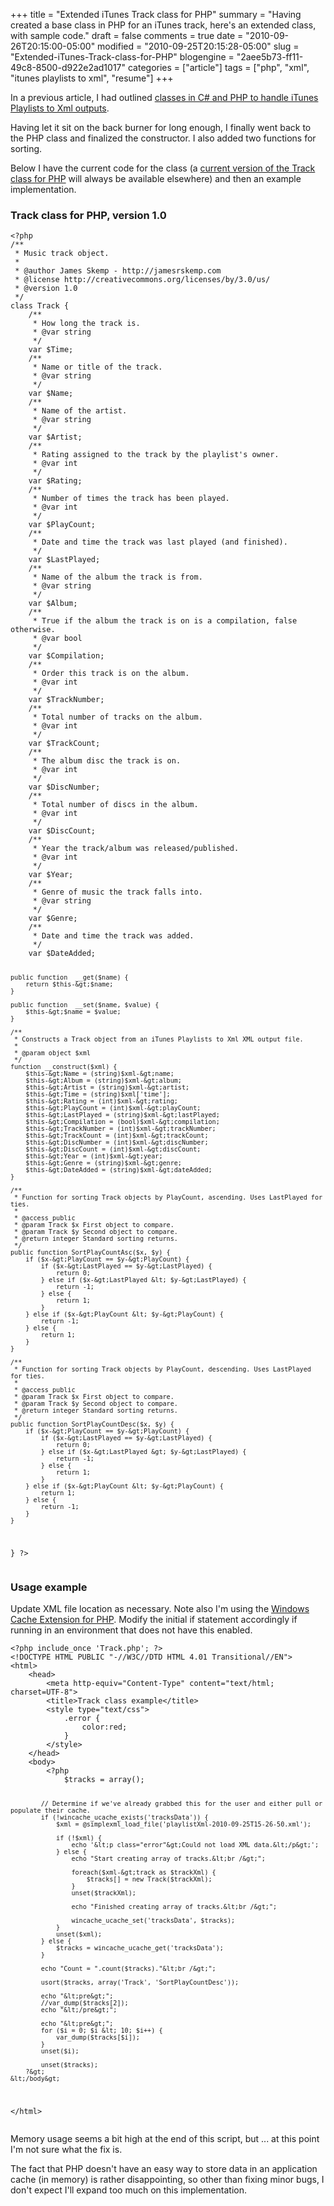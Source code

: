 +++
title = "Extended iTunes Track class for PHP"
summary = "Having created a base class in PHP for an iTunes track, here's an extended class, with sample code."
draft = false
comments = true
date = "2010-09-26T20:15:00-05:00"
modified = "2010-09-25T20:15:28-05:00"
slug = "Extended-iTunes-Track-class-for-PHP"
blogengine = "2aee5b73-ff11-49c8-8500-d922e2ad1017"
categories = ["article"]
tags = ["php", "xml", "itunes playlists to xml", "resume"]
+++

<p>In a previous article, I had outlined&nbsp;<a href="http://strivinglife.com/words/post/iTunes-Track-class-in-C-sharp-and-PHP.aspx">classes in C# and PHP to handle&nbsp;iTunes Playlists to Xml outputs</a>.</p>
<p>Having let it sit on the back burner for long enough, I finally went back to the PHP class and finalized the constructor. I also added two functions for sorting.</p>
<p>Below I have the current code for the class (a <a rel="external download" href="http://media.jamesrskemp.com/articles/Track.php.txt">current version of the Track class for PHP</a> will always be available elsewhere) and then an example implementation.</p>
<h3>Track class for PHP, version 1.0</h3>
<pre class="code"><code class="php">&lt;?php
/**
 * Music track object.
 *
 * @author James Skemp - http://jamesrskemp.com
 * @license http://creativecommons.org/licenses/by/3.0/us/
 * @version 1.0
 */
class Track {
	/**
	 * How long the track is.
	 * @var string
	 */
	var $Time;
	/**
	 * Name or title of the track.
	 * @var string
	 */
	var $Name;
	/**
	 * Name of the artist.
	 * @var string
	 */
	var $Artist;
	/**
	 * Rating assigned to the track by the playlist's owner.
	 * @var int
	 */
	var $Rating;
	/**
	 * Number of times the track has been played.
	 * @var int
	 */
	var $PlayCount;
	/**
	 * Date and time the track was last played (and finished).
	 */
	var $LastPlayed;
	/**
	 * Name of the album the track is from.
	 * @var string
	 */
	var $Album;
	/**
	 * True if the album the track is on is a compilation, false otherwise.
	 * @var bool
	 */
	var $Compilation;
	/**
	 * Order this track is on the album.
	 * @var int
	 */
	var $TrackNumber;
	/**
	 * Total number of tracks on the album.
	 * @var int
	 */
	var $TrackCount;
	/**
	 * The album disc the track is on.
	 * @var int
	 */
	var $DiscNumber;
	/**
	 * Total number of discs in the album.
	 * @var int
	 */
	var $DiscCount;
	/**
	 * Year the track/album was released/published.
	 * @var int
	 */
	var $Year;
	/**
	 * Genre of music the track falls into.
	 * @var string
	 */
	var $Genre;
	/**
	 * Date and time the track was added.
	 */
	var $DateAdded;

	public function  __get($name) {
		return $this-&gt;$name;
	}

	public function  __set($name, $value) {
		$this-&gt;$name = $value;
	}

	/**
	 * Constructs a Track object from an iTunes Playlists to Xml XML output file.
	 *
	 * @param object $xml
	 */
	function __construct($xml) {
		$this-&gt;Name = (string)$xml-&gt;name;
		$this-&gt;Album = (string)$xml-&gt;album;
		$this-&gt;Artist = (string)$xml-&gt;artist;
		$this-&gt;Time = (string)$xml['time'];
		$this-&gt;Rating = (int)$xml-&gt;rating;
		$this-&gt;PlayCount = (int)$xml-&gt;playCount;
		$this-&gt;LastPlayed = (string)$xml-&gt;lastPlayed;
		$this-&gt;Compilation = (bool)$xml-&gt;compilation;
		$this-&gt;TrackNumber = (int)$xml-&gt;trackNumber;
		$this-&gt;TrackCount = (int)$xml-&gt;trackCount;
		$this-&gt;DiscNumber = (int)$xml-&gt;discNumber;
		$this-&gt;DiscCount = (int)$xml-&gt;discCount;
		$this-&gt;Year = (int)$xml-&gt;year;
		$this-&gt;Genre = (string)$xml-&gt;genre;
		$this-&gt;DateAdded = (string)$xml-&gt;dateAdded;
	}

	/**
	 * Function for sorting Track objects by PlayCount, ascending. Uses LastPlayed for ties.
	 *
	 * @access public
	 * @param Track $x First object to compare.
	 * @param Track $y Second object to compare.
	 * @return integer Standard sorting returns.
	 */
	public function SortPlayCountAsc($x, $y) {
		if ($x-&gt;PlayCount == $y-&gt;PlayCount) {
			if ($x-&gt;LastPlayed == $y-&gt;LastPlayed) {
				return 0;
			} else if ($x-&gt;LastPlayed &lt; $y-&gt;LastPlayed) {
				return -1;
			} else {
				return 1;
			}
		} else if ($x-&gt;PlayCount &lt; $y-&gt;PlayCount) {
			return -1;
		} else {
			return 1;
		}
	}

	/**
	 * Function for sorting Track objects by PlayCount, descending. Uses LastPlayed for ties.
	 *
	 * @access public
	 * @param Track $x First object to compare.
	 * @param Track $y Second object to compare.
	 * @return integer Standard sorting returns.
	 */
	public function SortPlayCountDesc($x, $y) {
		if ($x-&gt;PlayCount == $y-&gt;PlayCount) {
			if ($x-&gt;LastPlayed == $y-&gt;LastPlayed) {
				return 0;
			} else if ($x-&gt;LastPlayed &gt; $y-&gt;LastPlayed) {
				return -1;
			} else {
				return 1;
			}
		} else if ($x-&gt;PlayCount &lt; $y-&gt;PlayCount) {
			return 1;
		} else {
			return -1;
		}
	}
}
?&gt;</code></pre>
<h3>Usage example</h3>
<p>Update XML file location as necessary. Note also I'm using the <a rel="external" href="http://www.iis.net/download/wincacheforphp">Windows Cache Extension for PHP</a>. Modify the initial if statement accordingly if running in an environment that does not have this enabled.</p>
<pre class="code"><code class="php">&lt;?php include_once 'Track.php'; ?&gt;
&lt;!DOCTYPE HTML PUBLIC "-//W3C//DTD HTML 4.01 Transitional//EN"&gt;
&lt;html&gt;
    &lt;head&gt;
        &lt;meta http-equiv="Content-Type" content="text/html; charset=UTF-8"&gt;
        &lt;title&gt;Track class example&lt;/title&gt;
		&lt;style type="text/css"&gt;
			.error {
				color:red;
			}
		&lt;/style&gt;
    &lt;/head&gt;
    &lt;body&gt;
        &lt;?php
			$tracks = array();

			// Determine if we've already grabbed this for the user and either pull or populate their cache.
			if (!wincache_ucache_exists('tracksData')) {
				$xml = @simplexml_load_file('playlistXml-2010-09-25T15-26-50.xml');

				if (!$xml) {
					echo '&lt;p class="error"&gt;Could not load XML data.&lt;/p&gt;';
				} else {
					echo "Start creating array of tracks.&lt;br /&gt;";

					foreach($xml-&gt;track as $trackXml) {
						$tracks[] = new Track($trackXml);
					}
					unset($trackXml);

					echo "Finished creating array of tracks.&lt;br /&gt;";

					wincache_ucache_set('tracksData', $tracks);
				}
				unset($xml);
			} else {
				$tracks = wincache_ucache_get('tracksData');
			}

			echo "Count = ".count($tracks)."&lt;br /&gt;";

			usort($tracks, array('Track', 'SortPlayCountDesc'));

			echo "&lt;pre&gt;";
			//var_dump($tracks[2]);
			echo "&lt;/pre&gt;";

			echo "&lt;pre&gt;";
			for ($i = 0; $i &lt; 10; $i++) {
				var_dump($tracks[$i]);
			}
			unset($i);

			unset($tracks);
        ?&gt;
    &lt;/body&gt;
&lt;/html&gt;</code></pre>
<p>Memory usage seems a bit high at the end of this script, but ... at this point I'm not sure what the fix is.</p>
<p>The fact that PHP doesn't have an easy way to&nbsp;store data in an&nbsp;application cache (in memory) is rather disappointing, so other than fixing minor bugs, I don't expect I'll expand too much on this implementation.</p>
